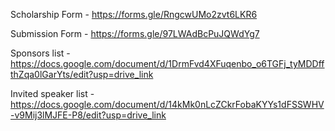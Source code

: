 Scholarship Form - https://forms.gle/RngcwUMo2zvt6LKR6

Submission Form - https://forms.gle/97LWAdBcPuJQWdYg7

Sponsors list - https://docs.google.com/document/d/1DrmFvd4XFuqenbo_o6TGFj_tyMDDffthZqa0lGarYts/edit?usp=drive_link

Invited speaker list - https://docs.google.com/document/d/14kMk0nLcZCkrFobaKYYs1dFSSWHV-v9Mij3lMJFE-P8/edit?usp=drive_link
